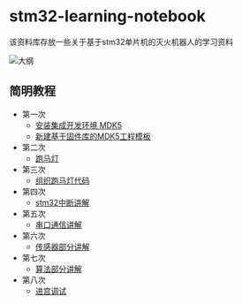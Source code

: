 # stm32-learning-notebook

该资料库存放一些关于基于stm32单片机的灭火机器人的学习资料

![大纲](https://XPengZhao.github.io/image-host/fire-fighting-robot/大纲.jpg)

## 简明教程

- 第一次
  - [安装集成开发环境 MDK5]
  - [新建基于固件库的MDK5工程模板]
- 第二次
  - [跑马灯]
- 第三次
  - [组织跑马灯代码]
- 第四次
  - [stm32中断讲解]
- 第五次
  - [串口通信讲解]
- 第六次
  - [传感器部分讲解]
- 第七次
  - [算法部分讲解]
- 第八次
  - [进宫调试]

[安装集成开发环境 MDK5]: <https://github.com/a-sleepy-cat/fire-fighting-robot/tree/master/简明教程/第一周/MDK5简介及安装介绍.md>
[新建基于固件库的MDK5工程模板]: <https://github.com/a-sleepy-cat/fire-fighting-robot/tree/master/简明教程/第一周/基于固件库的工程模板建立/新建工程模板.md>
[跑马灯]: <https://github.com/a-sleepy-cat/fire-fighting-robot/tree/master/简明教程/第二周/跑马灯.md>
[组织跑马灯代码]: <https://github.com/a-sleepy-cat/fire-fighting-robot/tree/master/简明教程/第三周/组织跑马灯代码.md>
[stm32中断讲解]: <https://github.com/a-sleepy-cat/fire-fighting-robot/tree/master/简明教程/第四次/定时器中断.md>
[串口通信讲解]: <./>
[传感器部分讲解]: <./>
[算法部分讲解]: <./>
[进宫调试]: <./>
